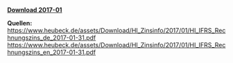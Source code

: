 [**Download 2017-01**](https://downgit.github.io/#/home?url=https://github.com/GeorgGoldbach/Zinsarchiv/tree/master/2017-01)

**Quellen:**
https://www.heubeck.de/assets/Download/HI_Zinsinfo/2017/01/HI_IFRS_Rechnungszins_de_2017-01-31.pdf
https://www.heubeck.de/assets/Download/HI_Zinsinfo/2017/01/HI_IFRS_Rechnungszins_en_2017-01-31.pdf
